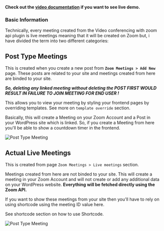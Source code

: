 **Check out the <a href="https://youtu.be/5Z2Ii0PnHRQ?t=126" target="_blank">video documentation</a> if you want to see live demo.**

### Basic Information

Technically, every meeting created from the Video conferencing with zoom api plugin is live meetings meaning that it will be created on Zoom but, i have divided the term into two different categories:

## Post Type Meetings

This is created when you create a new post from **`Zoom Meetings > Add New`** page. These posts are related to your site and meetings created from here are binded to your site. 

***So, deleting any linked meeting without deleting the POST FIRST WOULD RESULT IN FAILURE TO JOIN MEETING FOR END USER !*** 

This allows you to view your meeting by styling your frontend pages by overriding templates. See more on `template override` section. 

Basically, this will create a Meeting on your Zoom Account and a Post in your WordPress site which is linked. So, if you create a Meeting from here you'll be able to show a countdown timer in the frontend.

<img src="https://www.codemanas.com/wp-content/uploads/2020/04/post-type-meetings.png" alt="Post Type Meeting">

## Actual Live Meetings

This is created from page `Zoom Meetings > Live meetings` section.

Meetings created from here are not binded to your site. This will create a meeting in your Zoom Account and will not create or add any additional data on your WordPress website. **Everything will be fetched directly using the Zoom API.**

If you want to show these meetings from your site then you'll have to rely on using shortcode using the meeting ID value here.

See shortcode section on how to use Shortcode.

<img src="https://www.codemanas.com/wp-content/uploads/2020/04/live-meetings.png" alt="Post Type Meeting">
 